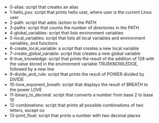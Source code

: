 - 0-alias: script that creates an alias
- 1-hello_you: script that prints hello user, where user is the current Linux user
- 2-path: script that adds /action to the PATH
- 3-paths: script that counts the number of directories in the PATH
- 4-global_variables: script that lists environment variables
- 5-local_variables: script that lists all local variables and environment variables, and functions
- 6-create_local_variable: a script that creates a new local variable
- 7-create_global_variable: script that creates a new global variable
- 8-true_knowledge: script that prints the result of the addition of 128 with the value stored in the environment variable TRUEKNOWLEDGE, followed by a new line
- 9-divide_and_rule: script that prints the result of POWER divided by DIVIDE
- 10-love_exponent_breath: script that displays the result of BREATH to the power LOVE
- 11-binary_to_decimal: script that converts a number from base 2 to base 10
- 12-combinations: script that prints all possible combinations of two letters, except oo
- 13-print_float: script that prints a number with two decimal places
